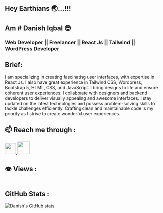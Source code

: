 ## Hey Earthians 🌏...!!!

## Am # Danish Iqbal 😎



### Web Developer || Freelancer || React Js || Tailwind || WordPress Developer


## Brief:

I am specializing in creating fascinating user interfaces, with expertise in React Js. I also have great experience in Tailwind CSS, Wordpress, Bootstrap 5, HTML, CSS, and JavaScript. I bring designs to life and ensure coherent user experiences. I collaborate with designers and backend developers to deliver visually appealing and awesome interfaces. I stay updated on the latest technologies and possess problem-solving skills to tackle challenges efficiently. Crafting clean and maintainable code is my priority as I strive to create wonderful user experiences.


## 📫 Reach me through :


  <a href="https://www.linkedin.com/in/danish-iqbal-30143925a">
    <img src="https://www.vectorlogo.zone/logos/linkedin/linkedin-icon.svg" width="35" height="35"/>
  </a>
  
  <a href="mailto:diqbal885@gmail.com">
    <img src="https://www.vectorlogo.zone/logos/gmail/gmail-icon.svg" width="40" height="40"/>
  </a>


## 👁️ Views :

<img src="https://komarev.com/ghpvc/?username=danish-i-11&style=flat-square&color=green" alt=""/>


## GitHub Stats :

![Danish's GitHub stats](https://github-readme-stats.vercel.app/api?username=danish-i-11&show_icons=true&theme=radical)
